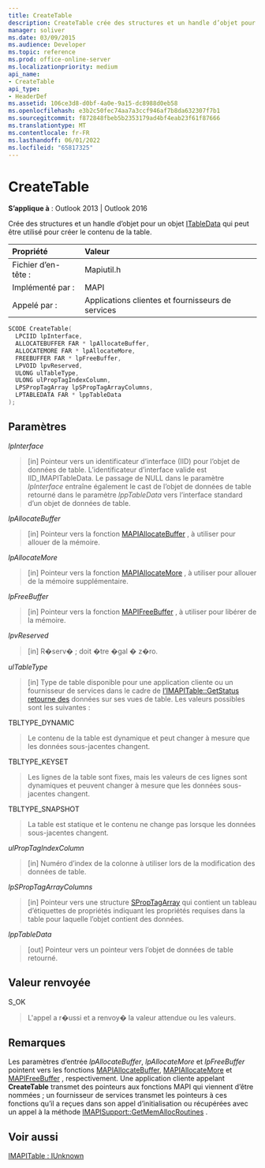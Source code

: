 ```yaml
---
title: CreateTable
description: CreateTable crée des structures et un handle d’objet pour un objet ITableData qui peut être utilisé pour créer le contenu de la table.
manager: soliver
ms.date: 03/09/2015
ms.audience: Developer
ms.topic: reference
ms.prod: office-online-server
ms.localizationpriority: medium
api_name:
- CreateTable
api_type:
- HeaderDef
ms.assetid: 106ce3d8-d0bf-4a0e-9a15-dc8988d0eb58
ms.openlocfilehash: e3b2c50fec74aa7a3ccf946af7b8da632307f7b1
ms.sourcegitcommit: f872848fbeb5b2353179ad4bf4eab23f61f87666
ms.translationtype: MT
ms.contentlocale: fr-FR
ms.lasthandoff: 06/01/2022
ms.locfileid: "65817325"
---
```

# <a name="createtable"></a>CreateTable

**S’applique à** : Outlook 2013 | Outlook 2016
  
Crée des structures et un handle d’objet pour un objet [ITableData](itabledataiunknown.md) qui peut être utilisé pour créer le contenu de la table.
  
|Propriété |Valeur |
|:-----|:-----|
|Fichier d’en-tête :  <br/> |Mapiutil.h  <br/> |
|Implémenté par :  <br/> |MAPI  <br/> |
|Appelé par :  <br/> |Applications clientes et fournisseurs de services  <br/> |

```cpp
SCODE CreateTable(
  LPCIID lpInterface,
  ALLOCATEBUFFER FAR * lpAllocateBuffer,
  ALLOCATEMORE FAR * lpAllocateMore,
  FREEBUFFER FAR * lpFreeBuffer,
  LPVOID lpvReserved,
  ULONG ulTableType,
  ULONG ulPropTagIndexColumn,
  LPSPropTagArray lpSPropTagArrayColumns,
  LPTABLEDATA FAR * lppTableData
);
```

## <a name="parameters"></a>Paramètres

 _lpInterface_
  
> [in] Pointeur vers un identificateur d’interface (IID) pour l’objet de données de table. L’identificateur d’interface valide est IID_IMAPITableData. Le passage de NULL dans le paramètre _lpInterface_ entraîne également le cast de l’objet de données de table retourné dans le paramètre _lppTableData_ vers l’interface standard d’un objet de données de table.

 _lpAllocateBuffer_
  
> [in] Pointeur vers la fonction [MAPIAllocateBuffer](mapiallocatebuffer.md) , à utiliser pour allouer de la mémoire.

 _lpAllocateMore_
  
> [in] Pointeur vers la fonction [MAPIAllocateMore](mapiallocatemore.md) , à utiliser pour allouer de la mémoire supplémentaire.

 _lpFreeBuffer_
  
> [in] Pointeur vers la fonction [MAPIFreeBuffer](mapifreebuffer.md) , à utiliser pour libérer de la mémoire.

 _lpvReserved_
  
> [in] R�serv� ; doit �tre �gal � z�ro.

 _ulTableType_
  
> [in] Type de table disponible pour une application cliente ou un fournisseur de services dans le cadre de [l’IMAPITable::GetStatus retourne des](imapitable-getstatus.md) données sur ses vues de table. Les valeurs possibles sont les suivantes :

TBLTYPE_DYNAMIC
  
> Le contenu de la table est dynamique et peut changer à mesure que les données sous-jacentes changent.

TBLTYPE_KEYSET
  
> Les lignes de la table sont fixes, mais les valeurs de ces lignes sont dynamiques et peuvent changer à mesure que les données sous-jacentes changent.

TBLTYPE_SNAPSHOT
  
> La table est statique et le contenu ne change pas lorsque les données sous-jacentes changent.

 _ulPropTagIndexColumn_
  
> [in] Numéro d’index de la colonne à utiliser lors de la modification des données de table.

 _lpSPropTagArrayColumns_
  
> [in] Pointeur vers une structure [SPropTagArray](sproptagarray.md) qui contient un tableau d’étiquettes de propriétés indiquant les propriétés requises dans la table pour laquelle l’objet contient des données.

 _lppTableData_
  
> [out] Pointeur vers un pointeur vers l’objet de données de table retourné.

## <a name="return-value"></a>Valeur renvoyée

S_OK
  
> L'appel a r�ussi et a renvoy� la valeur attendue ou les valeurs.

## <a name="remarks"></a>Remarques

Les paramètres d’entrée _lpAllocateBuffer_, _lpAllocateMore_ et _lpFreeBuffer_ pointent vers les fonctions [MAPIAllocateBuffer](mapiallocatebuffer.md), [MAPIAllocateMore](mapiallocatemore.md) et [MAPIFreeBuffer](mapifreebuffer.md) , respectivement. Une application cliente appelant **CreateTable** transmet des pointeurs aux fonctions MAPI qui viennent d’être nommées ; un fournisseur de services transmet les pointeurs à ces fonctions qu’il a reçues dans son appel d’initialisation ou récupérées avec un appel à la méthode [IMAPISupport::GetMemAllocRoutines](imapisupport-getmemallocroutines.md) .
  
## <a name="see-also"></a>Voir aussi

[IMAPITable : IUnknown](imapitableiunknown.md)
